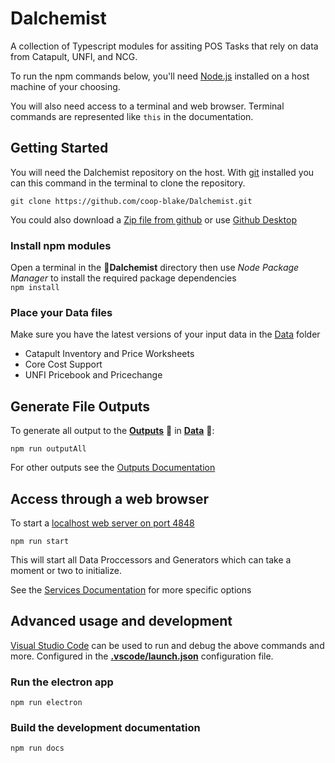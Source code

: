 # Dalchemist

A collection of Typescript modules for assiting POS Tasks that rely on data from Catapult, UNFI, and NCG.

To run the npm commands below, you'll need [Node.js](https://nodejs.org/en/download/) installed on a host machine of your choosing.


You will also need access to a terminal and web browser. Terminal commands are represented like `this` in the documentation.

## Getting Started
You will need the Dalchemist repository on the host. With [git](https://git-scm.com/downloads) installed you can this command in the terminal to clone the repository.

`git clone https://github.com/coop-blake/Dalchemist.git`

You could also download a [Zip file from github](https://github.com/coop-blake/Dalchemist/archive/refs/heads/main.zip) or use [Github Desktop](https://desktop.github.com/)

### Install npm modules

Open a terminal in the 📁**Dalchemist** directory then use _Node Package Manager_ to install the required package dependencies  
`npm install`

### Place your Data files

Make sure you have the latest versions of your input data in the [Data](./Data/Readme.md) folder

- Catapult Inventory and Price Worksheets
- Core Cost Support
- UNFI Pricebook and Pricechange

## Generate File Outputs

To generate all output to the [**Outputs**](./Data/Outputs) 📁 in [**Data**](./Data)  📁:

`npm run outputAll`

For other outputs see the [Outputs Documentation](./Documentation/Outputs.md)

## Access through a web browser

To start a [localhost web server on port 4848](http://localhost:4848/)

`npm run start`

This will start all Data Proccessors and Generators which can take a moment or two to initialize.

See the [Services Documentation](./Documentation/Services.md) for more specific options

## Advanced usage and development

[Visual Studio Code](https://code.visualstudio.com/Download) can be used to run and debug the above commands and more. Configured in the [__.vscode/launch.json__](./.vscode/launch.json) configuration file.

### Run the electron app

`npm run electron`

### Build the development documentation

`npm run docs`
